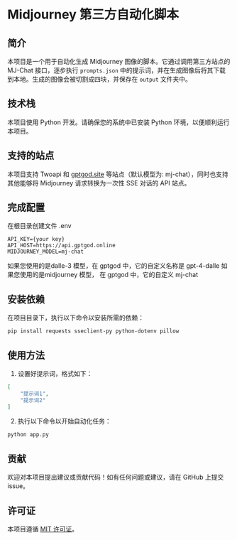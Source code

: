# Midjourney 第三方自动化脚本

## 简介

本项目是一个用于自动化生成 Midjourney 图像的脚本。它通过调用第三方站点的 MJ-Chat 接口，逐步执行 `prompts.json` 中的提示词，并在生成图像后将其下载到本地。生成的图像会被切割成四块，并保存在 `output` 文件夹中。

## 技术栈

本项目使用 Python 开发。请确保您的系统中已安装 Python 环境，以便顺利运行本项目。

## 支持的站点

本项目支持 Twoapi 和 [gptgod.site](https://gptgod.site) 等站点（默认模型为: mj-chat），同时也支持其他能够将 Midjourney 请求转换为一次性 SSE 对话的 API 站点。

## 完成配置

在根目录创建文件 .env
```env
API_KEY={your key}
API_HOST=https://api.gptgod.online
MIDJOURNEY_MODEL=mj-chat
```

如果您使用的是dalle-3 模型，在 gptgod 中，它的自定义名称是  gpt-4-dalle
如果您使用的是midjourney 模型， 在 gptgod 中，它的自定义 mj-chat

## 安装依赖

在项目目录下，执行以下命令以安装所需的依赖：

```bash
pip install requests sseclient-py python-dotenv pillow 
```
 

## 使用方法

1. 设置好提示词，格式如下：

```json
[
    "提示词1",
    "提示词2"
]
```

2. 执行以下命令以开始自动化任务：

```bash
python app.py
```

## 贡献

欢迎对本项目提出建议或贡献代码！如有任何问题或建议，请在 GitHub 上提交 issue。

## 许可证

本项目遵循 [MIT 许可证](LICENSE)。